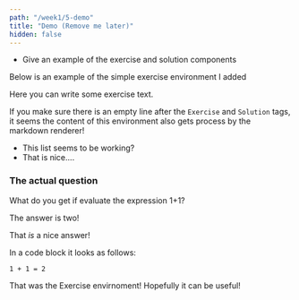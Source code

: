 ```yaml
---
path: "/week1/5-demo"
title: "Demo (Remove me later)"
hidden: false
---
```


<text-box variant='learningObjectives' name='Learning Objectives'>

- Give an example of the exercise and solution components

</text-box>

Below is an example of the simple exercise environment I added

<Exercise title="An example exercise">

Here you can write some exercise text.

If you make sure there is an empty line after the `Exercise` and `Solution` tags,
it seems the content of this environment also gets process by the markdown renderer!

* This list seems to be working?
* That is nice....

### The actual question

What do you get if evaluate the expression 1+1?

<Solution>

The answer is two!

That *is* a nice answer!

In a code block it looks as follows:

```
1 + 1 = 2
```

</Solution>

</Exercise>

That was the Exercise envirnoment! Hopefully it can be useful!
